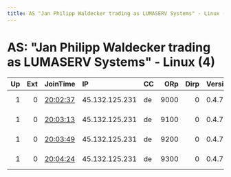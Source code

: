```yaml
---
title: AS "Jan Philipp Waldecker trading as LUMASERV Systems" - Linux (4)
---
```


# AS: "Jan Philipp Waldecker trading as LUMASERV Systems" - Linux (4)

|   Up |   Ext | JoinTime                                                                                              | IP             | CC   |   ORp |   Dirp | Version   | Contact                  | Nickname   |   eFamMembers |
|-----:|------:|:------------------------------------------------------------------------------------------------------|:---------------|:-----|------:|-------:|:----------|:-------------------------|:-----------|--------------:|
|    1 |     0 | [20:02:37](https://nusenu.github.io/OrNetStats/w/relay/6185F79ACE94EE31867DD017E4E6709B914EF0BB.html) | 45.132.125.231 | de   |  9000 |      0 | 0.4.7.13  | email:admin prsv.ch url: | prsv       |           106 |
|    1 |     0 | [20:03:13](https://nusenu.github.io/OrNetStats/w/relay/7C53B7E51E3E54D5F8D8A5182102136E17EF2C96.html) | 45.132.125.231 | de   |  9100 |      0 | 0.4.7.13  | email:admin prsv.ch url: | prsv       |           106 |
|    1 |     0 | [20:03:49](https://nusenu.github.io/OrNetStats/w/relay/C73930A5616BCF08A264ACBF37BABD1A50CA8AFC.html) | 45.132.125.231 | de   |  9200 |      0 | 0.4.7.13  | email:admin prsv.ch url: | prsv       |           106 |
|    1 |     0 | [20:04:24](https://nusenu.github.io/OrNetStats/w/relay/F2E69C8CFB4C947CDD5338402C16A25AFC86EFBD.html) | 45.132.125.231 | de   |  9300 |      0 | 0.4.7.13  | email:admin prsv.ch url: | prsv       |           106 |

